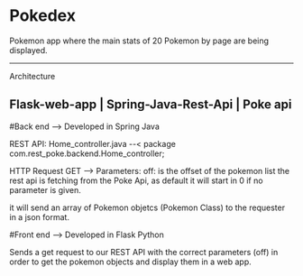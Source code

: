 # Pokedex
Pokemon app where the main stats of 20 Pokemon by page are being displayed. 


-------------------------------------------------------------------------------------------------------------------------------
Architecture 

Flask-web-app
      |
Spring-Java-Rest-Api
      |
 Poke api 
 ------------------------------------------------------------------------------------------------------------------------------

#Back end --> Developed in Spring Java 

REST API: Home_controller.java   --< package com.rest_poke.backend.Home_controller; 
   
   HTTP Request GET --> Parameters: off: is the offset of the pokemon list the rest api is fetching from the Poke Api, as default it will start in 0
   if no parameter is given. 
   
   it will send an array of Pokemon objetcs  (Pokemon Class) to the requester in a json format. 
   
   
#Front end --> Developed in Flask Python

Sends a get request to our REST API with the correct parameters (off) in order to get the pokemon objects and display them in a web app. 


   
